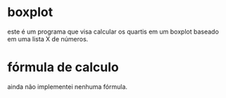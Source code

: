 # boxplot
este é um programa que visa calcular os quartis em um boxplot baseado em uma lista X de números.

# fórmula de calculo
ainda não implementei nenhuma fórmula.
